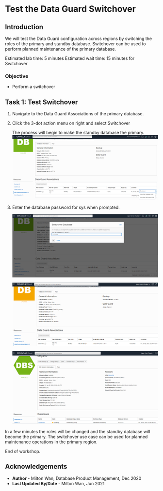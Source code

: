 # Test the Data Guard Switchover

## Introduction
We will test the Data Guard configuration across regions by switching the roles of the primary and standby database.  Switchover can be used to perform planned maintenance of the primary database.

Estimated lab time:  5 minutes
Estimated wait time: 15 minutes for Switchover

### Objective
- Perform a switchover

## Task 1: Test Switchover
1. Navigate to the Data Guard Associations of the primary database.

2. Click the 3-dot action menu on right and select Switchover


   The process will begin to make the standby database the primary.
    ![image-20210121222215264](./images/image-20210121222215264.png)

3. Enter the database password for sys when prompted.



    ![image-20210121225450775](./images/image-20210121225450775.png)



    ![image-20210121225530925](./images/image-20210121225530925.png)



    ![image-20210121225620549](./images/image-20210121225620549.png)

In a few minutes the roles will be changed and the standby database will become the primary.  The switchover use case can be used for planned maintenance operations in the primary region.

End of workshop.

## Acknowledgements
* **Author** - Milton Wan, Database Product Management, Dec 2020
* **Last Updated By/Date** - Milton Wan, Jun 2021
